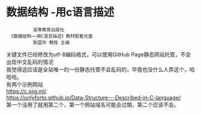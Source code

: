 # 数据结构 -用c语言描述
              高等教育出版社 
     《数据结构——用C语言描述》教材配套光盘   
              耿国华 教授 主编     

     
  
关键文件已经修改为utf-8编码格式，可以使用GitHub Page静态网站托管，不会出现中文乱码的情况  
我觉得这应该是全站唯一的一份静态托管不会乱码的，毕竟也没什么人弄这个，哈哈哈。  
有两个示例网站  
https://c.sjjg.ml/   
https://onlyforto.github.io/Data-Structure---Described-in-C-language/  
第一个没用了就用第二个，第一个网站域名可能会过期，第二个应该不会。
